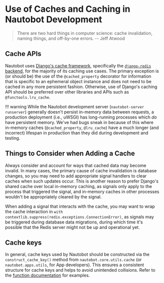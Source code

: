 # Use of Caches and Caching in Nautobot Development

> There are two hard things in computer science: cache invalidation, naming things, and off-by-one errors. -- Jeff Atwood

## Cache APIs

Nautobot uses [Django's cache framework](https://docs.djangoproject.com/en/stable/topics/cache/), specifically the [`django-redis` backend](https://github.com/jazzband/django-redis?tab=readme-ov-file#configure-as-cache-backend), for the majority of its caching use cases. The primary exception is (or should be) the use of the `@cached_property` decorator for information that is specific to an ephemeral object instance and does not need to be cached in any more persistent fashion. Otherwise, use of Django's caching API should be preferred over other libraries and APIs such as `@functools.lru_cache`.

!!! warning
    While the Nautobot development server (`nautobot-server runserver`) generally doesn't persist in-memory data between requests, a production deployment (i.e., uWSGI) has long-running processes which _do_ have persistent memory. We've had bugs sneak in because of this where in-memory caches (`@cached_property`, `@lru_cache`) have a much longer (and incorrect) lifespan in production than they did during development and testing.

## Things to Consider when Adding a Cache

Always consider and account for ways that cached data may become invalid. In many cases, the primary cause of cache invalidation is database changes, so you may need to add appropriate signal handlers to clear caches when such updates occur. This is another reason to prefer Django's shared cache over local in-memory caching, as signals only apply to the process that triggered the signal, and in-memory caches in other processes wouldn't be appropriately cleared by the signal.

When adding a signal that interacts with the cache, you may want to wrap the cache interaction in `with contextlib.suppress(redis.exceptions.ConnectionError)`, as signals may be triggered during database data migrations, during which time it's possible that the Redis server might not be up and operational yet.

## Cache keys

In general, cache keys used by Nautobot should be constructed via the `construct_cache_key()` method from `nautobot.core.utils.cache` (or `nautobot.apps.utils`, for App developers). This ensures a consistent structure for cache keys and helps to avoid unintended collisions. Refer to the [function documentation](../../code-reference/nautobot/apps/utils.md#nautobot.apps.utils.construct_cache_key) for examples.

